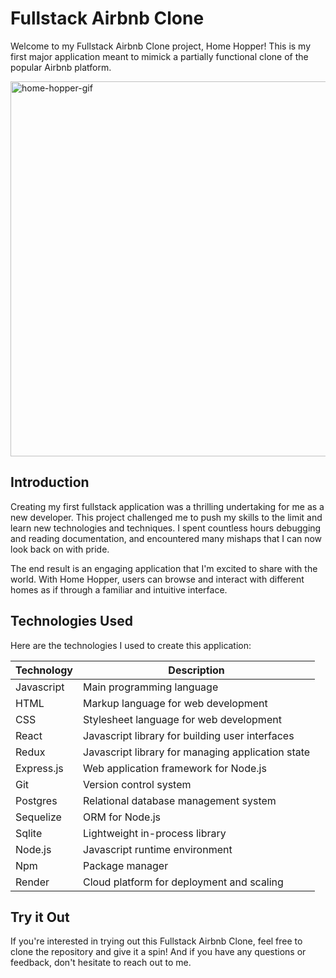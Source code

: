 # Fullstack Airbnb Clone

Welcome to my Fullstack Airbnb Clone project, Home Hopper! This is my first major application meant to mimick a partially functional clone of the popular Airbnb platform.

<img src="https://github.com/sydneycendana/home-hopper/assets/103895652/76818234-5502-424c-a91a-b6f60190e3da" alt="home-hopper-gif" width="600" />

## Introduction

Creating my first fullstack application was a thrilling undertaking for me as a new developer. This project challenged me to push my skills to the limit and learn new technologies and techniques. I spent countless hours debugging and reading documentation, and encountered many mishaps that I can now look back on with pride.

The end result is an engaging application that I'm excited to share with the world. With Home Hopper, users can browse and interact with different homes as if through a familiar and intuitive interface.
## Technologies Used

Here are the technologies I used to create this application:

| Technology | Description                                          |
| ---------- | ---------------------------------------------------- |
| Javascript | Main programming language                            |
| HTML       | Markup language for web development                  |
| CSS        | Stylesheet language for web development              |
| React      | Javascript library for building user interfaces      |
| Redux      | Javascript library for managing application state    |
| Express.js | Web application framework for Node.js                |
| Git        | Version control system                                |
| Postgres   | Relational database management system                |
| Sequelize  | ORM for Node.js                                      |
| Sqlite     | Lightweight in-process library                        |
| Node.js    | Javascript runtime environment                       |
| Npm        | Package manager                                      |
| Render     | Cloud platform for deployment and scaling            |

## Try it Out

If you're interested in trying out this Fullstack Airbnb Clone, feel free to clone the repository and give it a spin! And if you have any questions or feedback, don't hesitate to reach out to me.

